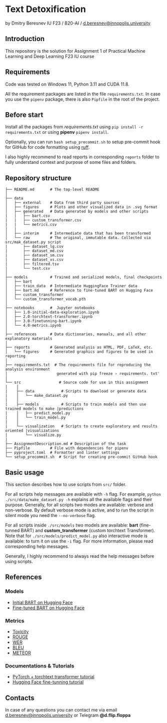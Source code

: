 # Text Detoxification

by Dmitry Beresnev
IU F23 / B20-AI / <d.beresnev@innopolis.university>

## Introduction

This repository is the solution for Assignment 1 of Practical Machine Learning and Deep Learning F23 IU course

## Requirements

Code was tested on Windows 11, Python 3.11 and CUDA 11.8.

All the requirement packages are listed in the file `requirements.txt`. In case you use the `pipenv` package, there is also `Pipfile` in the root of the project.

## Before start

Install all the packages from _requirements.txt_ using `pip install -r requirements.txt` or using **pipenv** `pipenv install`.

Optionally, you can run `bash setup_precommit.sh` to setup pre-commit hook for GitHub for code formatting using [ruff](https://docs.astral.sh/ruff/).

I also highly recommend to read reports in corresponding `reports` folder to fully understand context and purpose of some files and folders.

## Repository structure

```text
├── README.md       # The top-level README
│
├── data
│   ├── external    # Data from third party sources
│   ├── figures     # Plots and other visualized data in .svg format
│   ├── generated   # Data generated by models and other scripts
|   |   ├── bart.csv
|   |   ├── custom_transformer.csv
|   |   └── metrics.csv
|   |
│   ├── interim     # Intermediate data that has been transformed
│   └── raw         # The original, immutable data. Collected via src/mak_dataset.py script
|       ├── dataset_lg.csv
|       ├── dataset_md.csv
|       ├── dataset_sm.csv
|       ├── dataset_xs.csv
|       ├── filtered.tsv
|       └── test.csv
│
├── models          # Trained and serialized models, final checkpoints
│   ├── bart
│   ├── train_data  # Intermediate HuggingFace Trainer data
│   ├── bart.md     # Reference to fine-tuned BART on Hugging Face
│   ├── custom_transformer
│   └── custom_transformer_vocab.pth
│
├── notebooks       #  Jupyter notebooks
│   ├── 1.0-initial-data-exploration.ipynb
│   ├── 2.0-torchtext-transformer.ipynb
│   ├── 3.0-finetunning-bart.ipynb
│   └── 4.0-metrics.ipynb
│
├── references      # Data dictionaries, manuals, and all other explanatory materials
│
├── reports         # Generated analysis as HTML, PDF, LaTeX, etc.
│   └── figures     # Generated graphics and figures to be used in reporting
│
├── requirements.txt  # The requirements file for reproducing the analysis environment
│                      generated with pip freeze › requirements. txt'
|
└── src                 # Source code for use in this assignment
|    │
|    ├── data            # Scripts to download or generate data
|    │   └── make_dataset.py
|    │
|    ├── models          # Scripts to train models and then use trained models to make |predictions
|    │   ├── predict_model.py
|    │   └── train_model.py
|    │
|    └── visualization   # Scripts to create exploratory and results oriented |visualizations
|        └── visualize.py
|
├── AssignmentDescription.md # Description of the task
├── Pipfile         # File with dependencies for pipenv
├── pyproject.toml  # Formatter and linter settings
└── setup_precommit.sh  # Script for creating pre-commit GitHub hook
```

## Basic usage

This section describes how to use scripts from `src/` folder.

For all scripts help messages are available with `-h` flag. For example, `python ./src/data/make_dataset.py -h` explains all the available flags and their purpose. Generally, for all scripts two modes are available: verbose and non-verbose. By default verbose mode is active, and to run the script in silent mode you need the `--no-verbose` flag.

For all scripts inside `./src/models` two models are available: **bart** (fine-tunned BART) and **custom_transformer** (custom torchtext Transformer). Note that for `./src/models/predict_model.py` also interactive mode is available: to turn it on use the `-i` flag. For more information, please read corresponding help messages.

Generally, I highly recommend to always read the help messages before using scripts.

## References

### Models

- [Initial BART on Hugging Face](https://huggingface.co/eugenesiow/bart-paraphrase)
- [Fine-tuned BART on Hugging Face](https://huggingface.co/dsomni/pmldl1-bart)

### Metrics

- [Toxicity](https://huggingface.co/spaces/evaluate-measurement/toxicity)
- [ROUGE](https://huggingface.co/spaces/evaluate-metric/rouge)
- [WER](https://huggingface.co/spaces/evaluate-metric/wer)
- [BLEU](https://huggingface.co/spaces/evaluate-metric/bleu)
- [METEOR](https://huggingface.co/spaces/evaluate-metric/meteor)

### Documentations & Tutorials

- [PyTorch + torchtext transformer tutorial](https://pytorch.org/tutorials/beginner/translation_transformer.html)
- [Hugging Face fine-tunning tutorial](https://huggingface.co/docs/transformers/training)

## Contacts

In case of any questions you can contact me via email <d.beresnev@innopolis.university> or Telegram **@d.flip.floppa**
